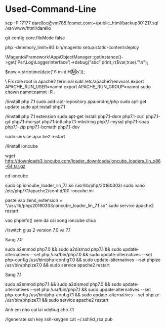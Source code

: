 # Used-Command-Line
scp -P 17177 darelloc@vm785.fcomet.com:~/public_html/backup301217.sql /var/www/html/darello

git config core.fileMode false  

php -dmemory_limit=6G bin/magento setup:static-content:deploy

\Magento\Framework\App\ObjectManager::getInstance()->get('Psr\Log\LoggerInterface')->debug("abc".print_r($var,true)."\n");

$now = strtotime(date('Y-m-d H:m:s'));


\\ Fix role root in apache2 terminal
subl /etc/apache2/envvars
export APACHE_RUN_USER=namnt
export APACHE_RUN_GROUP=namnt
sudo chown namnt:namnt -R .

//install php 7.1
sudo add-apt-repository ppa:ondrej/php
sudo apt-get update
sudo apt install php7.1

//install php 7.1 extension
sudo apt-get install php7.1-dom php7.1-curl php7.1-gd php7.1-mcrypt php7.1-intl php7.1-mbstring php7.1-mysql php7.1-soap php7.1-zip php7.1-bcmath php7.1-dev

sudo service apache2 restart

//install ioncube

wget http://downloads3.ioncube.com/loader_downloads/ioncube_loaders_lin_x86-64.tar.gz

cd ioncube

sudo cp ioncube_loader_lin_7.1.so /usr/lib/php/20160303/
sudo nano /etc/php/7.1/apache2/conf.d/00-ioncube.ini

paste vao 
	zend_extension = "/usr/lib/php/20160303/ioncube_loader_lin_7.1.so"
sudo service apache2 restart

vao phpinfo() xem da cai xong ioncube chua


//switch giua 2 version 7.0 va 7.1

Sang 7.0 

sudo a2enmod php7.0 && sudo a2dismod php7.1 && sudo update-alternatives --set php /usr/bin/php7.0 && sudo update-alternatives --set php-config /usr/bin/php-config7.0 && sudo update-alternatives --set phpize /usr/bin/phpize7.0  && sudo service apache2 restart

Sang 7.1

sudo a2enmod php7.1 && sudo a2dismod php7.0 && sudo update-alternatives --set php /usr/bin/php7.1 && sudo update-alternatives --set php-config /usr/bin/php-config7.1 && sudo update-alternatives --set phpize /usr/bin/phpize7.1  && sudo service apache2 restart

Anh em nho cai lai xdebug cho 7.1

//generate ssh key
ssh-keygen
cat ~/.ssh/id_rsa.pub
